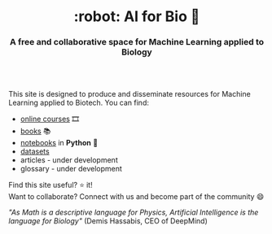 <HTML><h1 align="center">:robot: AI for Bio 🧬</h1> 

<h3 align="center">A free and collaborative space for Machine Learning applied to Biology</h3>
<br>
<br> 
</HTML>

This site is designed to produce and disseminate resources for Machine Learning applied to Biotech. You can find:
- [online courses](online-courses) 🎞️
- [books](books) 📚
- [notebooks](notebooks) in **Python** :snake:
- [datasets](datasets)
- articles - under development
- glossary - under development


Find this site useful? :star: it!  
Want to collaborate? Connect with us and become part of the community 😄

*"As Math is a descriptive language for Physics, Artificial Intelligence is the language for Biology"* (Demis Hassabis, CEO of DeepMind)

   

